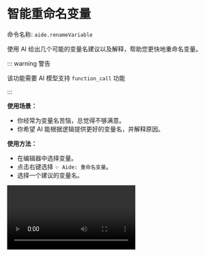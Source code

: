 # 智能重命名变量

命令名称: `aide.renameVariable`

使用 AI 给出几个可能的变量名建议以及解释，帮助您更快地重命名变量。

::: warning 警告

该功能需要 AI 模型支持 `function_call` 功能

:::

**使用场景：**

- 你经常为变量名苦恼，总觉得不够满意。
- 你希望 AI 能根据逻辑提供更好的变量名，并解释原因。

**使用方法：**

- 在编辑器中选择变量。
- 点击右键选择 `✨ Aide: 重命名变量`。
- 选择一个建议的变量名。

<Video src="/videos/aide-rename-variable.mp4"/>
